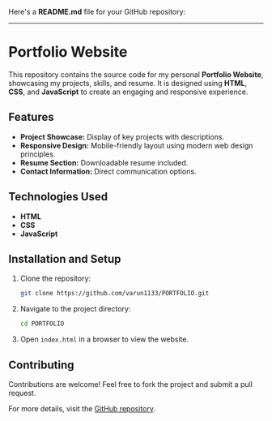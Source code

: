 Here's a **README.md** file for your GitHub repository:

---

# Portfolio Website

This repository contains the source code for my personal **Portfolio Website**, showcasing my projects, skills, and resume. It is designed using **HTML**, **CSS**, and **JavaScript** to create an engaging and responsive experience.

## Features
- **Project Showcase:** Display of key projects with descriptions.
- **Responsive Design:** Mobile-friendly layout using modern web design principles.
- **Resume Section:** Downloadable resume included.
- **Contact Information:** Direct communication options.

## Technologies Used
- **HTML**
- **CSS**
- **JavaScript**

## Installation and Setup
1. Clone the repository:
   ```bash
   git clone https://github.com/varun1133/PORTFOLIO.git
   ```
2. Navigate to the project directory:
   ```bash
   cd PORTFOLIO
   ```
3. Open `index.html` in a browser to view the website.

## Contributing
Contributions are welcome! Feel free to fork the project and submit a pull request.


For more details, visit the [GitHub repository](https://github.com/varun1133/PORTFOLIO).
